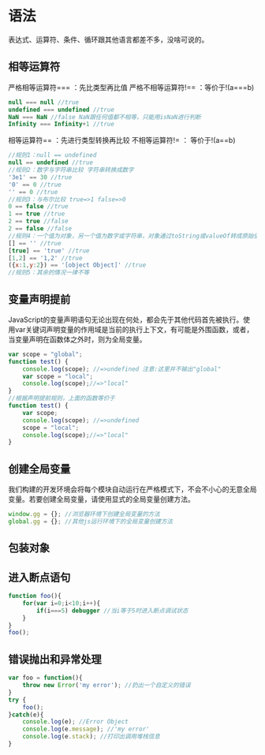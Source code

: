 # 语法
表达式、运算符、条件、循环跟其他语言都差不多，没啥可说的。

## 相等运算符
严格相等运算符=== ：先比类型再比值
严格不相等运算符!== ：等价于!(a===b)
```js
null === null //true
undefined === undefined //true
NaN === NaN //false NaN跟任何值都不相等，只能用isNaN进行判断
Infinity === Infinity+1 //true
```
相等运算符== ：先进行类型转换再比较
不相等运算符!= ： 等价于!(a==b)
```js
//规则1：null == undefined
null == undefined //true
//规则2：数字与字符串比较 字符串转换成数字
'3e1' == 30 //true
'0' == 0 //true
'' == 0 //true
//规则3：与布尔比较 true=>1 false=>0
0 == false //true
1 == true //true
2 == true //false 
2 == false //false
//规则4：一个值为对象，另一个值为数字或字符串，对象通过toString或valueOf转成原始值再比较
[] == '' //true
[true] == 'true' //true
[1,2] == '1,2' //true
({x:1,y:2}) == '[object Object]' //true 
//规则5：其余的情况一律不等
```

## 变量声明提前
JavaScript的变量声明语句无论出现在何处，都会先于其他代码首先被执行。使用var关键词声明变量的作用域是当前的执行上下文，有可能是外围函数，或者，当变量声明在函数体之外时，则为全局变量。
```js
var scope = "global";
function test() {
    console.log(scope); //=>undefined 注意:这里并不输出"global"
    var scope = "local";
    console.log(scope);//=>"local"
}
//根据声明提前规则，上面的函数等价于
function test() {
    var scope;
    console.log(scope); //=>undefined
    scope = "local";
    console.log(scope);//=>"local"
}
```

## 创建全局变量
我们构建的开发环境会将每个模块自动运行在严格模式下，不会不小心的无意全局变量。若要创建全局变量，请使用显式的全局变量创建方法。
```js
window.gg = {}; //浏览器环境下创建全局变量的方法
global.gg = {}; //其他js运行环境下的全局变量创建方法
```

## 包装对象

## 进入断点语句
```javascript
function foo(){
    for(var i=0;i<10;i++){
        if(i===5) debugger //当i等于5时进入断点调试状态
    }
}
foo();
```

## 错误抛出和异常处理
```javascript
var foo = function(){
    throw new Error('my error'); //扔出一个自定义的错误
}
try {
    foo();
}catch(e){
    console.log(e); //Error Object
    console.log(e.message); //'my error'
    console.log(e.stack); //打印出调用堆栈信息
}
```
